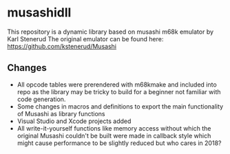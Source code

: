 # musashidll

This repository is a dynamic library based on musashi m68k emulator by Karl Stenerud
The original emulator can be found here: https://github.com/kstenerud/Musashi

## Changes 

  * All opcode tables were prerendered with m68kmake and included into repo as the library may be tricky to build for a beginner not familiar with code generation.
  * Some changes in macros and definitions to export the main functionality of Musashi as library functions
  * Visual Studio and Xcode projects added
  * All write-it-yourself functions like memory access without which the original Musashi couldn't be built were made in callback style which might cause performance to be slightly reduced but who cares in 2018?
  

